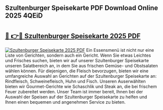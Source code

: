 ## Szultenburger Speisekarte PDF Download Online 2025 4QEiD

# <h2><a href="http://gccivf.nevu.top/?p=Szultenburger+Speisekarte">🔗 👉🔴 Szultenburger Speisekarte 2025 PDF</a></h2>

[![Szultenburger Speisekarte 2025 PDF](https://i.imgur.com/dBaPXMq.png)](http://gccivf.nevu.top/?p=Szultenburger+Speisekarte)
Ein Essensmenü ist nicht nur eine Liste von Gerichten, sondern auch ein Gericht. Wenn Sie etwas Leichtes und Frisches suchen, bieten wir auf unserer Szultenburger Speisekarte unseren Salatbereich an, in dem Sie aus frischen Gemüse- und Obstsalaten wählen können. Für diejenigen, die Fleisch bevorzugen, bieten wir eine umfangreiche Auswahl an Gerichten auf der Szultenburger Speisekarte an: Rindfleisch, Schweinefleisch, Huhn und Fisch. Unseren Auserwählten bieten wir Gourmet-Gerichte wie Schaschlik und Steak an, die bei frischem Feuer zubereitet werden. Unser Team ist immer bereit, Ihnen bei der Auswahl der Speisen auf der Szultenburger Speisekarte zu helfen und Ihnen einen bequemen und angenehmen Service zu bieten.
